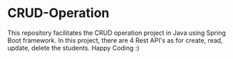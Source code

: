 # CRUD-Operation
This repository facilitates the CRUD operation project in Java using Spring Boot framework. In this project, there are 4 Rest API's as for create, read, update, delete the students.
Happy Coding :)
